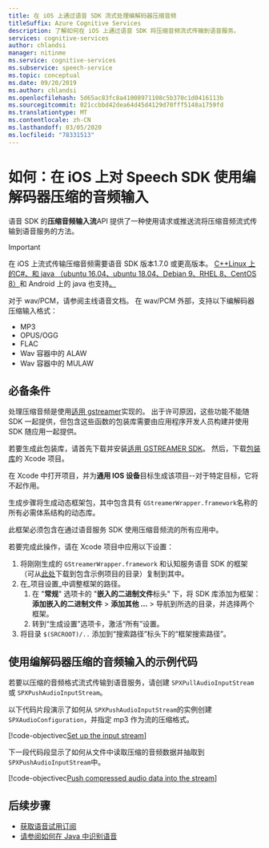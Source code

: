 ```yaml
---
title: 在 iOS 上通过语音 SDK 流式处理编解码器压缩音频
titleSuffix: Azure Cognitive Services
description: 了解如何在 iOS 上通过语音 SDK 将压缩音频流式传输到语音服务。
services: cognitive-services
author: chlandsi
manager: nitinme
ms.service: cognitive-services
ms.subservice: speech-service
ms.topic: conceptual
ms.date: 09/20/2019
ms.author: chlandsi
ms.openlocfilehash: 5d65ac83fc8a41008971108c5b370c1d0416113b
ms.sourcegitcommit: 021ccbbd42dea64d45d4129d70fff5148a1759fd
ms.translationtype: MT
ms.contentlocale: zh-CN
ms.lasthandoff: 03/05/2020
ms.locfileid: "78331513"
---
```

# <a name="how-to-use-codec-compressed-audio-input-with-the-speech-sdk-on-ios"></a>如何：在 iOS 上对 Speech SDK 使用编解码器压缩的音频输入

语音 SDK 的**压缩音频输入流**API 提供了一种使用请求或推送流将压缩音频流式传输到语音服务的方法。

> [!IMPORTANT]
> 在 iOS 上流式传输压缩音频需要语音 SDK 版本1.7.0 或更高版本。 [ C++Linux 上的C#、和 java （ubuntu 16.04、ubuntu 18.04、Debian 9、RHEL 8、CentOS 8）](how-to-use-codec-compressed-audio-input-streams.md)和 Android 上的 java 也支持[。](how-to-use-codec-compressed-audio-input-streams-android.md)

对于 wav/PCM，请参阅主线语音文档。 在 wav/PCM 外部，支持以下编解码器压缩输入格式：

- MP3
- OPUS/OGG
- FLAC
- Wav 容器中的 ALAW
- Wav 容器中的 MULAW

## <a name="prerequisites"></a>必备条件

处理压缩音频是使用[适用 gstreamer](https://gstreamer.freedesktop.org)实现的。 出于许可原因，这些功能不能随 SDK 一起提供，但包含这些函数的包装库需要由应用程序开发人员构建并使用 SDK 随应用一起提供。

若要生成此包装库，请首先下载并安装[适用 GSTREAMER SDK](https://gstreamer.freedesktop.org/data/pkg/ios/1.16.0/gstreamer-1.0-devel-1.16.0-ios-universal.pkg)。 然后，下载[包装库](https://github.com/Azure-Samples/cognitive-services-speech-sdk/tree/master/samples/objective-c/ios/compressed-streams/GStreamerWrapper)的 Xcode 项目。

在 Xcode 中打开项目，并为**通用 IOS 设备**目标生成该项目--对于特定目标，它将不起作用。

生成步骤将生成动态框架包，其中包含具有 `GStreamerWrapper.framework`名称的所有必需体系结构的动态库。

此框架必须包含在通过语音服务 SDK 使用压缩音频流的所有应用中。

若要完成此操作，请在 Xcode 项目中应用以下设置：

1. 将刚刚生成的 `GStreamerWrapper.framework` 和认知服务语音 SDK 的框架（可从[此处](https://aka.ms/csspeech/iosbinary)下载到包含示例项目的目录）复制到其中。
1. 在_项目设置_中调整框架的路径。
   1. 在 "**常规**" 选项卡的 "**嵌入的二进制文件**标头" 下，将 SDK 库添加为框架：**添加嵌入的二进制文件** > **添加其他 ...** > 导航到所选的目录，并选择两个框架。
   1. 转到“生成设置”选项卡，激活“所有”设置。
1. 将目录 `$(SRCROOT)/..` 添加到“搜索路径”标头下的“框架搜索路径”。

## <a name="example-code-using-codec-compressed-audio-input"></a>使用编解码器压缩的音频输入的示例代码

若要以压缩的音频格式流式传输到语音服务，请创建 `SPXPullAudioInputStream` 或 `SPXPushAudioInputStream`。

以下代码片段演示了如何从 `SPXPushAudioInputStream`的实例创建 `SPXAudioConfiguration`，并指定 mp3 作为流的压缩格式。

[!code-objectivec[Set up the input stream](~/samples-cognitive-services-speech-sdk/samples/objective-c/ios/compressed-streams/CompressedStreamsSample/CompressedStreamsSample/ViewController.m?range=66-77&highlight=2-11)]

下一段代码段显示了如何从文件中读取压缩的音频数据并抽取到 `SPXPushAudioInputStream`中。

[!code-objectivec[Push compressed audio data into the stream](~/samples-cognitive-services-speech-sdk/samples/objective-c/ios/compressed-streams/CompressedStreamsSample/CompressedStreamsSample/ViewController.m?range=105-151&highlight=19-44)]

## <a name="next-steps"></a>后续步骤

- [获取语音试用订阅](https://azure.microsoft.com/try/cognitive-services/)
- [请参阅如何在 Java 中识别语音](~/articles/cognitive-services/Speech-Service/quickstarts/speech-to-text-from-microphone.md?pivots=programming-language-java)
